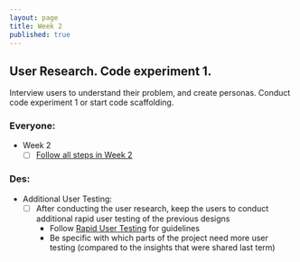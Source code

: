 ```yaml
---
layout: page
title: Week 2
published: true
---
```



## User Research. Code experiment 1.

Interview users to understand their problem, and create personas. Conduct code experiment 1 or start code scaffolding.


### Everyone:
  * Week 2
    * [ ] [Follow all steps in Week 2](../week02/)

### Des:
* Additional User Testing:
  * [ ] After conducting the user research, keep the users to conduct additional rapid user testing of the previous designs
    * Follow [Rapid User Testing](../week04/rapid-user-testing) for guidelines
    * Be specific with which parts of the project need more user testing (compared to the insights that were shared last term)
